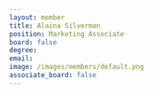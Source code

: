 ```yaml
---
layout: member
title: Alaina Silverman
position: Marketing Associate
board: false
degree: 
email: 
image: /images/members/default.png
associate_board: false
---
```

